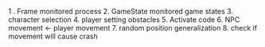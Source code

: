 1 . Frame monitored process
2. GameState monitored game states
3. character selection
4. player setting obstacles
5. Activate code
6. NPC movement <- player movement
7. random position generalization
8. check if movement will cause crash
